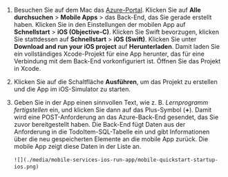 
1. Besuchen Sie auf dem Mac das [Azure-Portal]. Klicken Sie auf **Alle durchsuchen** > **Mobile Apps** > das Back-End, das Sie gerade erstellt haben. Klicken Sie in den Einstellungen der mobilen App auf **Schnellstart** > **iOS (Objective-C)**. Klicken Sie Swift bevorzugen, klicken Sie stattdessen auf **Schnellstart** > **iOS (Swift)**. Klicken Sie unter **Download and run your iOS project** auf **Herunterladen**. Damit laden Sie ein vollständiges Xcode-Projekt für eine App herunter, das für eine Verbindung mit dem Back-End vorkonfiguriert ist. Öffnen Sie das Projekt in Xcode.
2. Klicken Sie auf die Schaltfläche **Ausführen**, um das Projekt zu erstellen und die App im iOS-Simulator zu starten.
3. Geben Sie in der App einen sinnvollen Text, wie z. B. *Lernprogramm fertigstellen* ein, und klicken Sie dann auf das Plus-Symbol (**+**). Damit wird eine POST-Anforderung an das Azure-Back-End gesendet, das Sie zuvor bereitgestellt haben. Die Back-End fügt Daten aus der Anforderung in die TodoItem-SQL-Tabelle ein und gibt Informationen über die neu gespeicherten Elemente an die mobile App zurück. Die mobile App zeigt diese Daten in der Liste an.
   
       ![](./media/mobile-services-ios-run-app/mobile-quickstart-startup-ios.png)

[Azure-Portal]: https://portal.azure.com/

<!---HONumber=Nov15_HO1-->